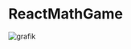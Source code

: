 # ReactMathGame
![grafik](https://user-images.githubusercontent.com/32712086/156174662-fea543e2-589c-47c4-8704-d09075f95612.png)
